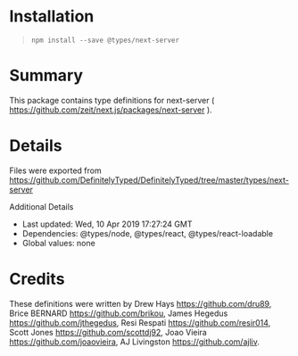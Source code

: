 # Installation
> `npm install --save @types/next-server`

# Summary
This package contains type definitions for next-server ( https://github.com/zeit/next.js/packages/next-server ).

# Details
Files were exported from https://github.com/DefinitelyTyped/DefinitelyTyped/tree/master/types/next-server

Additional Details
 * Last updated: Wed, 10 Apr 2019 17:27:24 GMT
 * Dependencies: @types/node, @types/react, @types/react-loadable
 * Global values: none

# Credits
These definitions were written by Drew Hays <https://github.com/dru89>, Brice BERNARD <https://github.com/brikou>, James Hegedus <https://github.com/jthegedus>, Resi Respati <https://github.com/resir014>, Scott Jones <https://github.com/scottdj92>, Joao Vieira <https://github.com/joaovieira>, AJ Livingston <https://github.com/ajliv>.

